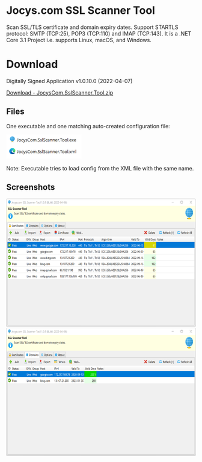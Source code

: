 # Jocys.com SSL Scanner Tool

Scan SSL/TLS certificate and domain expiry dates. Support STARTLS protocol: SMTP (TCP:25), POP3 (TCP:110) and IMAP (TCP:143). It is a .NET Core 3.1 Project i.e. supports Linux, macOS, and Windows.

# Download

Digitally Signed Application v1.0.10.0 (2022-04-07)

[Download - JocysCom.SslScanner.Tool.zip](https://github.com/JocysCom/SslScanner/releases/download/1.0.0.0/JocysCom.SslScanner.Tool.zip)

## Files

One executable and one matching auto-created configuration file:

<img alt="Files" src="Tool/Documents/Images/JocysComSslScanner_Files.png" width="200" height="64">

Note: Executable tries to load config from the XML file with the same name.

## Screenshots

<img alt="Certificates" src="Tool/Documents/Images/JocysComSslScanner_Certificates.png" width="640" height="340">
                                                                                                               
<img alt="Domains" src="Tool/Documents/Images/JocysComSslScanner_Domains.png" width="640" height="340">
